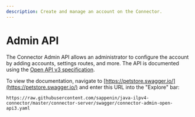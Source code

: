 ```yaml
---
description: Create and manage an account on the Connector.
---
```


# Admin API

The Connector Admin API allows an administrator to configure the account by adding accounts, settings routes, and more. The API is documented using the [Open API v3 specification](https://github.com/OAI/OpenAPI-Specification/blob/master/versions/3.0.2.md). 

To view the documentation, navigate to [https://petstore.swagger.io/](https://petstore.swagger.io/) and enter this URL into the "Explore" bar:

`https://raw.githubusercontent.com/sappenin/java-ilpv4-connector/master/connector-server/swagger/connector-admin-open-api3.yaml`

